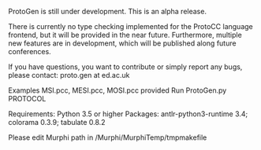 ProtoGen is still under development. This is an alpha release. 

There is currently no type checking implemented for the ProtoCC language frontend, but it will be provided in the near future. Furthermore, multiple new features are in development, which will be published along future conferences. 

If you have questions, you want to contribute or simply report any bugs, please contact: proto.gen at ed.ac.uk

Examples MSI.pcc, MESI.pcc, MOSI.pcc provided
Run ProtoGen.py PROTOCOL

Requirements:
Python 3.5 or higher
Packages: antlr-python3-runtime 3.4; colorama 0.3.9; tabulate 0.8.2

Please edit Murphi path in /Murphi/MurphiTemp/tmpmakefile


